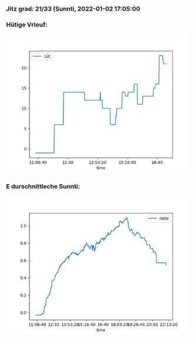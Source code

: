 ### Jitz grad: 21/33 (Sunnti, 2022-01-02 17:05:00

### Hütige Vrlouf:
![Graph](Today.png)

### E durschnittleche Sunnti:
![Graph](Sunnti.png)